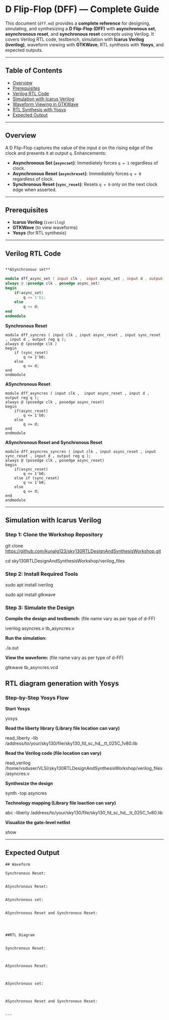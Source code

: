 # D Flip-Flop (DFF) — Complete Guide

This document (`dff.md`) provides a **complete reference** for designing, simulating, and synthesizing a **D Flip-Flop (DFF)** with **asynchronous set**, **asynchronous reset**, and **synchronous reset** concepts using Verilog. It covers Verilog RTL code, testbench, simulation with **Icarus Verilog (iverilog)**, waveform viewing with **GTKWave**, RTL synthesis with **Yosys**, and expected outputs.

---

## Table of Contents

* [Overview](#overview)
* [Prerequisites](#prerequisites)
* [Verilog RTL Code](#verilog-rtl-code)
* [Simulation with Icarus Verilog](#simulation-with-icarus-verilog)
* [Waveform Viewing in GTKWave](#waveform-viewing-in-gtkwave)
* [RTL Synthesis with Yosys](#rtl-synthesis-with-yosys)
* [Expected Output](#expected-output)

---

## Overview

A D Flip-Flop captures the value of the input `d` on the rising edge of the clock and presents it at output `q`. Enhancements:

* **Asynchronous Set (`asyncset`)**: Immediately forces `q = 1` regardless of clock.
* **Asynchronous Reset (`asynchreset`)**: Immediately forces `q = 0` regardless of clock.
* **Synchronous Reset (`sync_reset`)**: Resets `q = 0` only on the next clock edge when asserted.

---

## Prerequisites

* **Icarus Verilog** (`iverilog`)
* **GTKWave** (to view waveforms)
* **Yosys** (for RTL synthesis)
---

## Verilog RTL Code

```verilog

**ASynchronous set** 

module dff_async_set ( input clk ,  input async_set , input d , output reg q );
always @ (posedge clk , posedge async_set)
begin
	if(async_set)
		q <= 1'b1;
	else	
		q <= d;
end
endmodule

```
**Synchronous Reset**
```
module dff_syncres ( input clk , input async_reset , input sync_reset , input d , output reg q );
always @ (posedge clk )
begin
	if (sync_reset)
		q <= 1'b0;
	else	
		q <= d;
end
endmodule
```
**ASynchronous Reset**
```
module dff_asyncres ( input clk ,  input async_reset , input d , output reg q );
always @ (posedge clk , posedge async_reset)
begin
	if(async_reset)
		q <= 1'b0;
	else	
		q <= d;
end
endmodule
```

**ASynchronous Reset and Synchronous Reset**
```
module dff_asyncres_syncres ( input clk , input async_reset , input sync_reset , input d , output reg q );
always @ (posedge clk , posedge async_reset)
begin
	if(async_reset)
		q <= 1'b0;
	else if (sync_reset)
		q <= 1'b0;
	else	
		q <= d;
end
endmodule
```
---


## Simulation with Icarus Verilog
### Step 1: Clone the Workshop Repository

git clone https://github.com/kunalg123/sky130RTLDesignAndSynthesisWorkshop.git

cd sky130RTLDesignAndSynthesisWorkshop/verilog_files

### Step 2: Install Required Tools

sudo apt install iverilog

sudo apt install gtkwave

### Step 3: Simulate the Design

**Compile the design and testbench:** (file name vary as per type of d-FF)

iverilog asyncres.v tb_asyncres.v

**Run the simulation:**

./a.out

**View the waveform:** (file name vary as per type of d-FF)

gtkwave tb_asyncres.vcd

## RTL diagram generation with Yosys

### Step-by-Step Yosys Flow

**Start Yosys**

yosys

**Read the liberty library (Library file location can vary)**

read_liberty -lib /address/to/your/sky130/file/sky130_fd_sc_hd__tt_025C_1v80.lib

**Read the Verilog code (file location can vary)**

read_verilog /home/vsduser/VLSI/sky130RTLDesignAndSynthesisWorkshop/verilog_files/asyncres.v

**Synthesize the design**

synth -top asyncres

**Technology mapping (Library file loaction can vary)**

abc -liberty /address/to/your/sky130/file/sky130_fd_sc_hd__tt_025C_1v80.lib 

**Visualize the gate-level netlist**

show

---

## Expected Output

```
## Waveform 

Synchronous Reset:


ASynchronous Reset:


ASynchronous set:


ASynchronous Reset and Synchronous Reset:




##RTL Diagram


Synchronous Reset:



ASynchronous Reset:



ASynchronous set:



ASynchronous Reset and Synchronous Reset:


---
